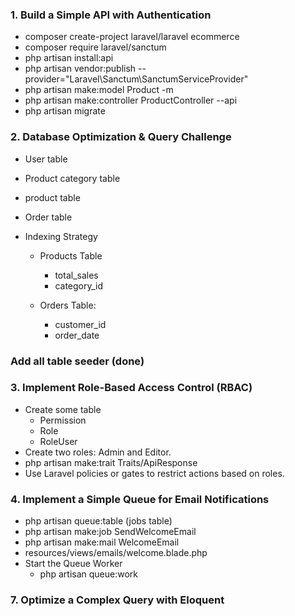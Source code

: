 ### 1. Build a Simple API with Authentication

- composer create-project laravel/laravel ecommerce
- composer require laravel/sanctum
- php artisan install:api
- php artisan vendor:publish --provider="Laravel\Sanctum\SanctumServiceProvider"
- php artisan make:model Product -m
- php artisan make:controller ProductController --api
- php artisan migrate

### 2. Database Optimization & Query Challenge

- User table
- Product category table
- product table
- Order table


- Indexing Strategy
    - Products Table
        - total_sales
        - category_id

    - Orders Table:
        - customer_id
        - order_date

### Add all table seeder (done)

### 3. Implement Role-Based Access Control (RBAC)

- Create some table
    - Permission
    - Role
    - RoleUser
- Create two roles: Admin and Editor.
- php artisan make:trait Traits/ApiResponse
- Use Laravel policies or gates to restrict actions based on roles.


### 4. Implement a Simple Queue for Email Notifications

- php artisan queue:table (jobs table)
- php artisan make:job SendWelcomeEmail
- php artisan make:mail WelcomeEmail
- resources/views/emails/welcome.blade.php
- Start the Queue Worker
    - php artisan queue:work

### 7. Optimize a Complex Query with Eloquent